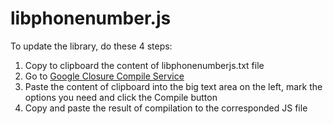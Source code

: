 libphonenumber.js
=================

To update the library, do these 4 steps:

1. Copy to clipboard the content of libphonenumberjs.txt file
2. Go to [Google Closure Compile Service]
3. Paste the content of clipboard into the big text area on the left, mark the options you need and click the Compile button
4. Copy and paste the result of compilation to the corresponded JS file

[Google Closure Compile Service]:http://closure-compiler.appspot.com/home
